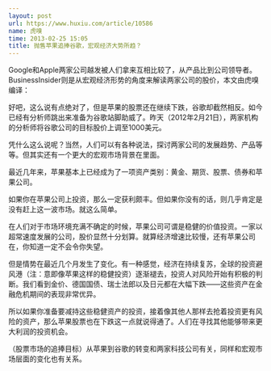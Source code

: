 ```yaml
---
layout: post
url: https://www.huxiu.com/article/10586
name: 虎嗅
time: 2013-02-25 15:05
title: 抛售苹果追捧谷歌，宏观经济大势所趋？
---
```

Google和Apple两家公司越发被人们拿来互相比较了，从产品比到公司领导者。BusinessInsider则是从宏观经济形势的角度来解读两家公司的股价，本文由虎嗅编译：

好吧，这么说有点绝对了，但是苹果的股票还在继续下跌，谷歌却截然相反。如今已经有分析师跳出来准备为谷歌站脚助威了。昨天（2012年2月21日），两家机构的分析师将谷歌公司的目标股价上调至1000美元。

凭什么这么说呢？当然，人们可以有各种说法，探讨两家公司的发展趋势、产品等等。但其实还有一个更大的宏观市场背景在里面。

最近几年来，苹果基本上已经成为了一项资产类别：黄金、期货、股票、债券和苹果公司。

如果你在苹果公司上投资，那么一定获利颇丰。但如果你没有的话，则几乎肯定是没有赶上这一波市场。就这么简单。

在人们对于市场环境充满不确定的时候，苹果公司可谓是稳健的价值投资。一家以超常速度发展的公司，股价显然十分划算。就算经济增速比较慢，还有苹果公司在，你知道一定不会令你失望。

但是情势在最近几个月发生了变化。有一种感觉，经济在持续复苏，全球的投资避风港（注：意即像苹果这样的稳健投资）逐渐褪去，投资人对风险开始有积极的判断。我们看到金价、德国国债、瑞士法郎以及日元都在大幅下跌——这些资产在金融危机期间的表现非常优异。

所以如果你准备要减持这些稳健资产的投资，接着像其他人那样去抢着投资更有风险的资产，那么苹果股票也在下跌这一点就说得通了。人们在寻找其他能够带来更大利润的投资机会。

（股票市场的追捧目标）从苹果到谷歌的转变和两家科技公司有关，同样和宏观市场层面的变化也有关系。


